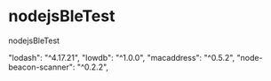 # nodejsBleTest
nodejsBleTest


"lodash": "^4.17.21",
"lowdb": "^1.0.0",
"macaddress": "^0.5.2",
"node-beacon-scanner": "^0.2.2",
